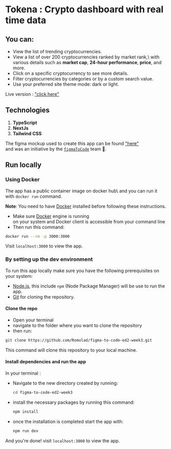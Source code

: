 # Tokena : Crypto dashboard with real time data

## You can:
- View the list of trending cryptocurrencies.
- View a list of over 200 cryptocurrencies ranked by market rank,\ 
with various details such as **market cap**, **24-hour performance**, **price**, and more.
- Click on a specific cryptocurrency to see more details.
- Filter cryptocurrencies by categories or by a custom search value.
- Use your preferred site theme mode: dark or light.

Live version : ["click here"](https://tokena-ro.vercel.app)

## Technologies
1. **TypeScript**
2. **NextJs**
3. **Tailwind CSS**

The figma mockup used to create this app can be found ["here"](https://www.figma.com/design/FHEN8l5THsabutI06zIgON/Tokena?node-id=0-1&t=OqqOP4nhxQQGVZ78-1)\
and was an initiative by the [`figmaToCode`](https://www.figmatocodechallenge.com) team 🙏.

## Run locally

### Using Docker
The app has a public container image on docker hub\ 
and you can run it with `docker run` command.

**Note**: You need to have [Docker](https://www.docker.com/products/docker-desktop/) installed before following these instructions.

- Make sure [Docker](https://www.docker.com/products/docker-desktop/) engine is running\
on your system and Docker client is accessible from your command line
- Then run this command:
```bash
docker run --rm -p 3000:3000 
```
Visit `localhost:3000` to view the app.

### By setting up the dev environment
To run this app locally make sure you have the following prerequisites on your system:
- [Node.js](https://nodejs.org/en/download/current), this include `npm` (Node Package Manager) will be use to run the app. 
- [Git](https://git-scm.com/downloads) for cloning the repository. 

#### Clone the repo
- Open your terminal
- navigate to the folder where you want to clone the repository
- then run:
```bash
git clone https://github.com/Romulad/figma-to-code-ed2-week3.git
```
This command will clone this repository to your local machine.

#### Install dependencies and run the app
In your terminal :
- Navigate to the new directory created by running:
  ```bash
  cd figma-to-code-ed2-week3
  ```
- install the necessary packages by running this command:
  ```bash
  npm install
  ```
- once the installation is completed start the app with:
  ```bash
  npm run dev
  ```
  
And you're done! visit `localhost:3000` to view the app.
